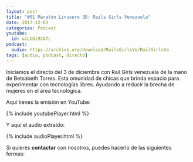 ```yaml
---
layout: post
title: "#01 Maratón Linuxero 3D: Rails Girls Venezuela"
date: 2017-12-03
categories: Podcast
youtube:
  id: uzLbOi92A7c
podcast:
  audio: https://archive.org/download/RailsGirlsVe/RailGirlsVe
tags: [audio, podcast, directo]
---
```

Iniciamos el directo del 3 de diciembre con Rail Girls venezuela de la mano de  Betsabeth Torres. Esta omunidad de chicas que brinda espacio para experimentar con tecnologías libres. Ayudando a reducir la brecha de mujeres en el área tecnológica.

Aquí tienes la emisión en YouTube:

{% include youtubePlayer.html %}

Y aquí el audio extraído:

{% include audioPlayer.html %}

Si quieres **contactar** con nosotros, puedes hacerlo de las siguientes formas: 
